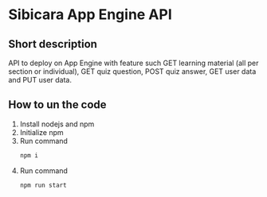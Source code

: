 # Sibicara App Engine API

## Short description
API to deploy on App Engine with feature such GET learning material (all per section or individual), GET quiz question, POST quiz answer, GET user data and PUT user data.

## How to un the code
1. Install nodejs and npm
2. Initialize npm
3. Run command
   ```sh
   npm i
5. Run command
   ```sh
   npm run start
